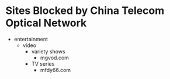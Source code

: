 # Sites Blocked by China Telecom Optical Network

- entertainment
    - video
        - variety shows
            - mgvod.com
        - TV series
            - mfdy66.com
